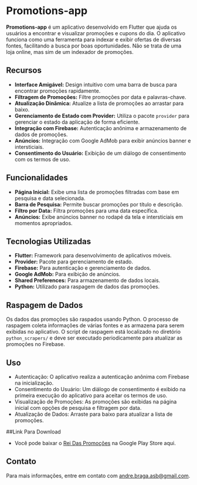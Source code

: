 # Promotions-app

**Promotions-app** é um aplicativo desenvolvido em Flutter que ajuda os usuários a encontrar e visualizar promoções e cupons do dia. O aplicativo funciona como uma ferramenta para indexar e exibir ofertas de diversas fontes, facilitando a busca por boas oportunidades. Não se trata de uma loja online, mas sim de um indexador de promoções.

## Recursos

- **Interface Amigável:** Design intuitivo com uma barra de busca para encontrar promoções rapidamente.
- **Filtragem de Promoções:** Filtre promoções por data e palavras-chave.
- **Atualização Dinâmica:** Atualize a lista de promoções ao arrastar para baixo.
- **Gerenciamento de Estado com Provider:** Utiliza o pacote `provider` para gerenciar o estado da aplicação de forma eficiente.
- **Integração com Firebase:** Autenticação anônima e armazenamento de dados de promoções.
- **Anúncios:** Integração com Google AdMob para exibir anúncios banner e intersticiais.
- **Consentimento do Usuário:** Exibição de um diálogo de consentimento com os termos de uso.

## Funcionalidades

- **Página Inicial:** Exibe uma lista de promoções filtradas com base em pesquisa e data selecionada.
- **Barra de Pesquisa:** Permite buscar promoções por título e descrição.
- **Filtro por Data:** Filtra promoções para uma data específica.
- **Anúncios:** Exibe anúncios banner no rodapé da tela e intersticiais em momentos apropriados.

## Tecnologias Utilizadas

- **Flutter:** Framework para desenvolvimento de aplicativos móveis.
- **Provider:** Pacote para gerenciamento de estado.
- **Firebase:** Para autenticação e gerenciamento de dados.
- **Google AdMob:** Para exibição de anúncios.
- **Shared Preferences:** Para armazenamento de dados locais.
- **Python:** Utilizado para raspagem de dados das promoções.

## Raspagem de Dados

Os dados das promoções são raspados usando Python. O processo de raspagem coleta informações de várias fontes e as armazena para serem exibidas no aplicativo. O script de raspagem está localizado no diretório `python_scrapers/` e deve ser executado periodicamente para atualizar as promoções no Firebase.

## Uso
- Autenticação: O aplicativo realiza a autenticação anônima com Firebase na inicialização.
- Consentimento do Usuário: Um diálogo de consentimento é exibido na primeira execução do aplicativo para aceitar os termos de uso.
- Visualização de Promoções: As promoções são exibidas na página inicial com opções de pesquisa e filtragem por data.
- Atualização de Dados: Arraste para baixo para atualizar a lista de promoções.

##Link Para Download
- Você pode baixar o [Rei Das Promoções](https://play.google.com/store/apps/details?id=com.myapp.reidaspromocoes) na Google Play Store aqui.

## Contato

Para mais informações, entre em contato com [andre.braga.asb@gmail.com](mailto:andre.braga.asb@gmail.com).


